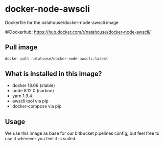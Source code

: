 # docker-node-awscli
Dockerfile for the natahouse/docker-node-awscli image

@Dockerhub: https://hub.docker.com/r/natahouse/docker-node-awscli/

## Pull image

``` bash
docker pull natahouse/docker-node-awscli:latest

```

## What is installed in this image?
* docker 18.06 (stable)
* node 8.12.0 (carbon)
* yarn 1.9.4
* awscli tool via pip
* docker-compose via pip

## Usage

We use this image as base for our bitbucket pipelines config, but feel free to use it wherever you feel it is suited.
